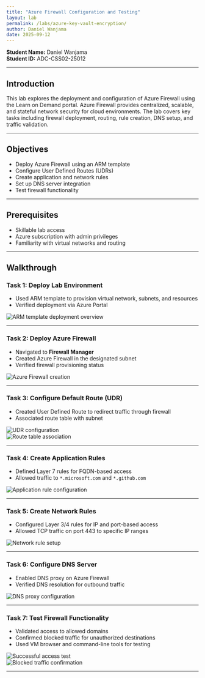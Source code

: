 ```yaml
---
title: "Azure Firewall Configuration and Testing"
layout: lab
permalink: /labs/azure-key-vault-encryption/
author: Daniel Wanjama
date: 2025-09-12
---
```


**Student Name:** Daniel Wanjama  
**Student ID:** ADC-CSS02-25012  

---

## Introduction

This lab explores the deployment and configuration of Azure Firewall using the Learn on Demand portal. Azure Firewall provides centralized, scalable, and stateful network security for cloud environments. The lab covers key tasks including firewall deployment, routing, rule creation, DNS setup, and traffic validation.

---

## Objectives

- Deploy Azure Firewall using an ARM template  
- Configure User Defined Routes (UDRs)  
- Create application and network rules  
- Set up DNS server integration  
- Test firewall functionality  

---

## Prerequisites

- Skillable lab access  
- Azure subscription with admin privileges  
- Familiarity with virtual networks and routing  

---

## Walkthrough

### Task 1: Deploy Lab Environment

- Used ARM template to provision virtual network, subnets, and resources  
- Verified deployment via Azure Portal  

![ARM template deployment overview](../../assets/images/labs/task1-arm-template-deployment.png)

---

### Task 2: Deploy Azure Firewall

- Navigated to **Firewall Manager**  
- Created Azure Firewall in the designated subnet  
- Verified firewall provisioning status  

![Azure Firewall creation](../../assets/images/labs/task2-firewall-deployment.png)

---

### Task 3: Configure Default Route (UDR)

- Created User Defined Route to redirect traffic through firewall  
- Associated route table with subnet  

![UDR configuration](../../assets/images/labs/task3-udr-creation.png)  
![Route table association](../../assets/images/labs/task3-route-table-association.png)

---

### Task 4: Create Application Rules

- Defined Layer 7 rules for FQDN-based access  
- Allowed traffic to `*.microsoft.com` and `*.github.com`  

![Application rule configuration](../../assets/images/labs/task4-application-rules.png)

---

### Task 5: Create Network Rules

- Configured Layer 3/4 rules for IP and port-based access  
- Allowed TCP traffic on port 443 to specific IP ranges  

![Network rule setup](../../assets/images/labs/task5-network-rules.png)

---

### Task 6: Configure DNS Server

- Enabled DNS proxy on Azure Firewall  
- Verified DNS resolution for outbound traffic  

![DNS proxy configuration](../../assets/images/labs/task6-dns-settings.png)

---

### Task 7: Test Firewall Functionality

- Validated access to allowed domains  
- Confirmed blocked traffic for unauthorized destinations  
- Used VM browser and command-line tools for testing  

![Successful access test](../../assets/images/labs/task7-allowed-traffic-test.png)  
![Blocked traffic confirmation](../../assets/images/labs/task7-blocked-traffic-test.png)

---
